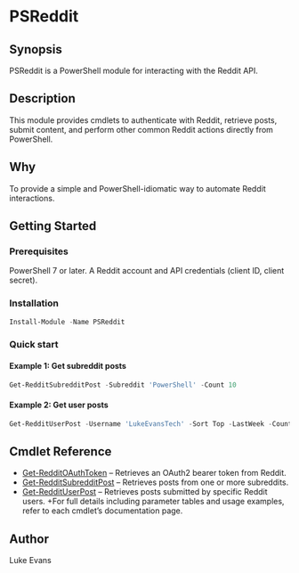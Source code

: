 # PSReddit

## Synopsis

PSReddit is a PowerShell module for interacting with the Reddit API.

## Description

This module provides cmdlets to authenticate with Reddit, retrieve posts, submit content, and perform other common Reddit actions directly from PowerShell.

## Why

To provide a simple and PowerShell-idiomatic way to automate Reddit interactions.

## Getting Started

### Prerequisites

PowerShell 7 or later. A Reddit account and API credentials (client ID, client secret).

### Installation

```powershell
Install-Module -Name PSReddit

```

### Quick start

#### Example 1: Get subreddit posts

```powershell
Get-RedditSubredditPost -Subreddit 'PowerShell' -Count 10
```

#### Example 2: Get user posts

```powershell
Get-RedditUserPost -Username 'LukeEvansTech' -Sort Top -LastWeek -Count 5
```

## Cmdlet Reference

- [Get-RedditOAuthToken](Get-RedditOAuthToken.md) – Retrieves an OAuth2 bearer token from Reddit.
- [Get-RedditSubredditPost](Get-RedditSubredditPost.md) – Retrieves posts from one or more subreddits.
- [Get-RedditUserPost](Get-RedditUserPost.md) – Retrieves posts submitted by specific Reddit users.
+For full details including parameter tables and usage examples, refer to each cmdlet’s documentation page.

## Author

Luke Evans